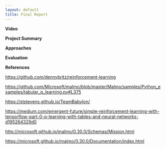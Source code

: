 ```yaml
---
layout: default
title: Final Report
---
```


**Video**

**Project Summary**

**Approaches**

**Evaluation**

**References**

https://github.com/dennybritz/reinforcement-learning

https://github.com/Microsoft/malmo/blob/master/Malmo/samples/Python_examples/tabular_q_learning.py#L375

https://ststevens.github.io/TeamBabylon/

https://medium.com/emergent-future/simple-reinforcement-learning-with-tensorflow-part-0-q-learning-with-tables-and-neural-networks-d195264329d0

http://microsoft.github.io/malmo/0.30.0/Schemas/Mission.html

https://microsoft.github.io/malmo/0.30.0/Documentation/index.html

